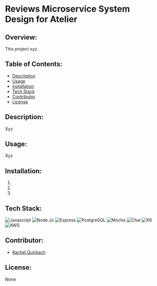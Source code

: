 # Reviews Microservice System Design for Atelier

## Overview:
This project xyz.

## Table of Contents:
- [Description](#Description)
- [Usage](#Usage)
- [Installation](#Installation)
- [Tech Stack](#Tech-Stack)
- [Contributor](#Contributor)
- [License](#License)

## Description:
Xyz

## Usage:
Xyz

## Installation:
1.
2.
3.

## Tech Stack:
![Javascript](https://img.shields.io/badge/JavaScript-F7DF1E?style=for-the-badge&logo=javascript&logoColor=323330)
![Node.Js](https://img.shields.io/badge/Node.js-339933?style=for-the-badge&logo=node.js&logoColor=white)
![Express](https://img.shields.io/badge/Express.js-00ff00?style=for-the-badge&logo=express&logoColor=808080)
![PostgreSQL](https://img.shields.io/badge/postgresql-4169E1?style=for-the-badge&logo=postgresql&logoColor=white)
![Mocha](https://img.shields.io/badge/Mocha-8D6748?style=for-the-badge&logo=mocha&logoColor=white)
![Chai](https://img.shields.io/badge/Chai-A30701?style=for-the-badge&logo=chai&logoColor=white)
![K6](https://img.shields.io/badge/K6-7D64FF?style=for-the-badge&logo=k6&logoColor=white)
![AWS](https://img.shields.io/badge/AWS-232F3E?style=for-the-badge&logo=amazon-aws&logoColor=FF9900)


## Contributor:
- [Rachel Quirbach](https://github.com/rquirbach)

## License:
None
